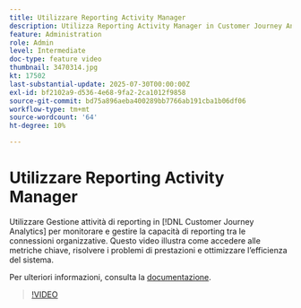 ```yaml
---
title: Utilizzare Reporting Activity Manager
description: Utilizza Reporting Activity Manager in Customer Journey Analytics per monitorare e gestire la capacità di reporting tra le connessioni organizzative.
feature: Administration
role: Admin
level: Intermediate
doc-type: feature video
thumbnail: 3470314.jpg
kt: 17502
last-substantial-update: 2025-07-30T00:00:00Z
exl-id: bf2102a9-d536-4e68-9fa2-2ca1012f9858
source-git-commit: bd75a896aeba400289bb7766ab191cba1b06df06
workflow-type: tm+mt
source-wordcount: '64'
ht-degree: 10%

---
```


# Utilizzare Reporting Activity Manager

Utilizzare Gestione attività di reporting in [!DNL Customer Journey Analytics] per monitorare e gestire la capacità di reporting tra le connessioni organizzative. Questo video illustra come accedere alle metriche chiave, risolvere i problemi di prestazioni e ottimizzare l’efficienza del sistema.

Per ulteriori informazioni, consulta la [documentazione](https://experienceleague.adobe.com/en/docs/analytics-platform/using/reporting-activity-manager/reporting-activity-overview).

>[!VIDEO](https://video.tv.adobe.com/v/3470314/?learn=on)
